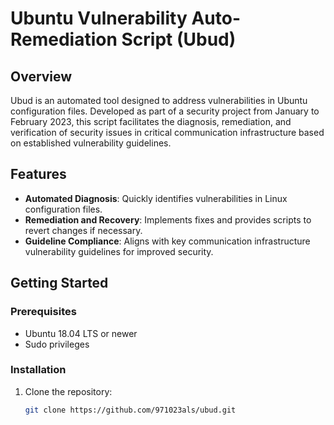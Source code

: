 # Ubuntu Vulnerability Auto-Remediation Script (Ubud)

## Overview
Ubud is an automated tool designed to address vulnerabilities in Ubuntu configuration files. Developed as part of a security project from January to February 2023, this script facilitates the diagnosis, remediation, and verification of security issues in critical communication infrastructure based on established vulnerability guidelines.

## Features
- **Automated Diagnosis**: Quickly identifies vulnerabilities in Linux configuration files.
- **Remediation and Recovery**: Implements fixes and provides scripts to revert changes if necessary.
- **Guideline Compliance**: Aligns with key communication infrastructure vulnerability guidelines for improved security.

## Getting Started
### Prerequisites
- Ubuntu 18.04 LTS or newer
- Sudo privileges

### Installation
1. Clone the repository:
   ```bash
   git clone https://github.com/971023als/ubud.git
